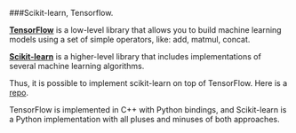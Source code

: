 ###Scikit-learn, Tensorflow.

[**TensorFlow**](https://github.com/tensorflow/tensorflow) is a low-level library that allows you to build machine learning models using a set of simple operators, like: add, matmul, concat.

[**Scikit-learn**](https://github.com/scikit-learn/scikit-learn) is a higher-level library that includes implementations of several machine learning algorithms.

Thus, it is possible to implement scikit-learn on top of TensorFlow. Here is a [repo](https://github.com/tensorflow/skflow).

TensorFlow is implemented in C++ with Python bindings, and Scikit-learn is a Python implementation with all pluses and minuses of both approaches.